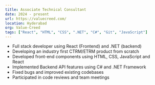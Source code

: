 ```yaml
---
title: Associate Technical Consultant
date: 2024 - present
url: https://valuecreed.com/
location: Hyderabad
org: Value-Creed
tags: ["React", "HTML", "CSS", ".NET", "C#", "Git", "JavaScript"]
---
```


- Full stack developer using React (Frontend) and .NET (backend)
- Developing an industry first CTRM/ETRM product from scratch
- Developed front-end components using HTML, CSS, JavaScript and React
- Implemented Backend API features using C# and .NET Framework
- Fixed bugs and improved existing codebases
- Participated in code reviews and team meetings
